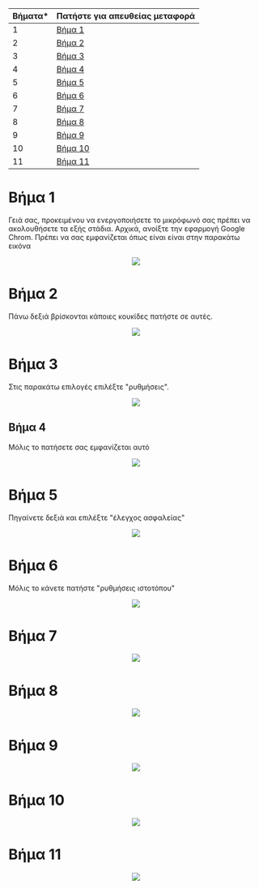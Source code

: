 | Βήματα* | Πατήστε για απευθείας μεταφορά|
| --- | --- |
| 1 | [Βήμα 1](#Bήμα-1) |
| 2 | [Βήμα 2](#Bήμα-2) |
| 3 | [Βήμα 3](#Bήμα-3) |
| 4 | [Βήμα 4](#Bήμα-4) |
| 5 | [Βήμα 5](#Bήμα-5) |
| 6 | [Βήμα 6](#Bήμα-6) |
| 7 | [Βήμα 7](#Bήμα-7) |
| 8 | [Βήμα 8](#Bήμα-8) |
| 9 | [Βήμα 9](#Bήμα-9) |
| 10 | [Βήμα 10](#Bήμα-10) |
| 11 | [Βήμα 11](#Βήμα-11) |

# Βήμα 1

Γειά σας, προκειμένου να ενεργοποιήσετε το μικρόφωνό σας πρέπει να ακολουθήσετε τα εξής στάδια. Αρχικά, ανοίξτε την εφαρμογή Google Chrom. Πρέπει να σας εμφανίζεται όπως είναι είναι στην παρακάτω εικόνα

<p align="center">
<img src="https://github.com/xar1sgeovlacp2019059/East-the-fighter-nyaa/blob/main/collection/%CE%B2%CE%AE%CE%BC%CE%B1%201.png">
</p>

# Βήμα 2 

Πάνω δεξιά βρίσκονται κάποιες κουκίδες πατήστε σε αυτές.

<p align="center">
<img src="https://github.com/xar1sgeovlacp2019059/East-the-fighter-nyaa/blob/main/collection/%CE%B2%CE%AE%CE%BC%CE%B1%202.png">
</p>

# Βήμα 3

Στις παρακάτω επιλογές επιλέξτε "ρυθμήσεις".

<p align="center">
<img src="https://github.com/xar1sgeovlacp2019059/East-the-fighter-nyaa/blob/main/collection/%CE%B2%CE%AE%CE%BC%CE%B1%203.png">
</p>

## Βήμα 4

Μόλις το πατήσετε σας εμφανίζεται αυτό

<p align="center">
<img src="https://github.com/xar1sgeovlacp2019059/East-the-fighter-nyaa/blob/main/collection/%CE%B2%CE%AE%CE%BC%CE%B1%204.png">
</p>

# Βήμα 5

Πηγαίνετε δεξιά και επιλέξτε "έλεγχος ασφαλείας" 

<p align="center">
<img src="https://github.com/xar1sgeovlacp2019059/East-the-fighter-nyaa/blob/main/collection/%CE%B2%CE%AE%CE%BC%CE%B1%205.png">
</p>

# Βήμα 6

Μόλις το κάνετε πατήστε "ρυθμήσεις ιστοτόπου"

<p align="center">
<img src="https://github.com/xar1sgeovlacp2019059/East-the-fighter-nyaa/blob/main/collection/%CE%B2%CE%AE%CE%BC%CE%B1%206.png">
</p>

# Βήμα 7
<p align="center">
<img src="https://github.com/xar1sgeovlacp2019059/East-the-fighter-nyaa/blob/main/collection/%CE%B2%CE%AE%CE%BC%CE%B1%207.png">
</p>

# Βήμα 8
<p align="center">
<img src="https://github.com/xar1sgeovlacp2019059/East-the-fighter-nyaa/blob/main/collection/%CE%B2%CE%AE%CE%BC%CE%B1%208.png">
</p>

# Βήμα 9

<p align="center">
<img src="https://github.com/xar1sgeovlacp2019059/East-the-fighter-nyaa/blob/main/collection/%CE%B2%CE%AE%CE%BC%CE%B1%209.png">
</p>

# Βήμα 10
<p align="center">
<img src="https://github.com/xar1sgeovlacp2019059/East-the-fighter-nyaa/blob/main/collection/%CE%B2%CE%AE%CE%BC%CE%B1%2010.png">
</p>

# Βήμα 11
<p align="center">
<img src="https://github.com/xar1sgeovlacp2019059/East-the-fighter-nyaa/blob/main/collection/%CE%B2%CE%AE%CE%BC%CE%B1%2011.png">
</p>
